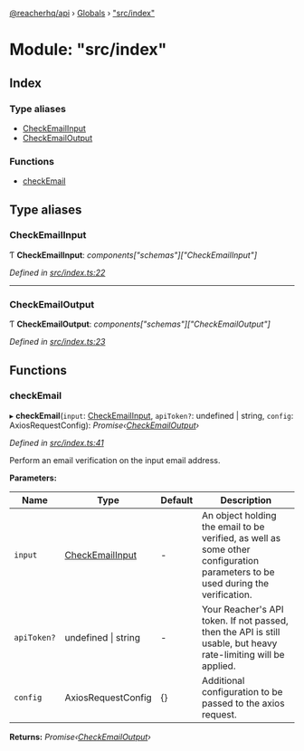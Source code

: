 [@reacherhq/api](../README.md) › [Globals](../globals.md) › ["src/index"](_src_index_.md)

# Module: "src/index"

## Index

### Type aliases

* [CheckEmailInput](_src_index_.md#checkemailinput)
* [CheckEmailOutput](_src_index_.md#checkemailoutput)

### Functions

* [checkEmail](_src_index_.md#checkemail)

## Type aliases

###  CheckEmailInput

Ƭ **CheckEmailInput**: *components["schemas"]["CheckEmailInput"]*

*Defined in [src/index.ts:22](https://github.com/reacherhq/reacher-js/blob/7900358/src/index.ts#L22)*

___

###  CheckEmailOutput

Ƭ **CheckEmailOutput**: *components["schemas"]["CheckEmailOutput"]*

*Defined in [src/index.ts:23](https://github.com/reacherhq/reacher-js/blob/7900358/src/index.ts#L23)*

## Functions

###  checkEmail

▸ **checkEmail**(`input`: [CheckEmailInput](_src_index_.md#checkemailinput), `apiToken?`: undefined | string, `config`: AxiosRequestConfig): *Promise‹[CheckEmailOutput](_src_index_.md#checkemailoutput)›*

*Defined in [src/index.ts:41](https://github.com/reacherhq/reacher-js/blob/7900358/src/index.ts#L41)*

Perform an email verification on the input email address.

**Parameters:**

Name | Type | Default | Description |
------ | ------ | ------ | ------ |
`input` | [CheckEmailInput](_src_index_.md#checkemailinput) | - | An object holding the email to be verified, as well as some other configuration parameters to be used during the verification. |
`apiToken?` | undefined &#124; string | - | Your Reacher's API token. If not passed, then the API is still usable, but heavy rate-limiting will be applied. |
`config` | AxiosRequestConfig | {} | Additional configuration to be passed to the axios request.  |

**Returns:** *Promise‹[CheckEmailOutput](_src_index_.md#checkemailoutput)›*
